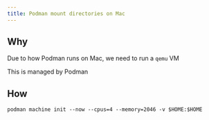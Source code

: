 ```yaml
---
title: Podman mount directories on Mac
---
```


## Why

Due to how Podman runs on Mac, we need to run a `qemu` VM

This is managed by Podman

## How

```shell
podman machine init --now --cpus=4 --memory=2046 -v $HOME:$HOME
```